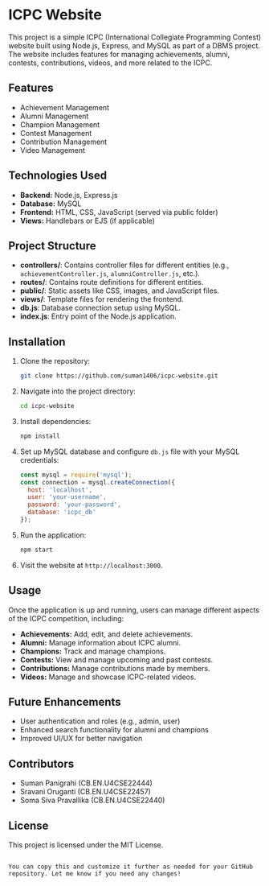 # ICPC Website

This project is a simple ICPC (International Collegiate Programming Contest) website built using Node.js, Express, and MySQL as part of a DBMS project. The website includes features for managing achievements, alumni, contests, contributions, videos, and more related to the ICPC.

## Features

- Achievement Management
- Alumni Management
- Champion Management
- Contest Management
- Contribution Management
- Video Management

## Technologies Used

- **Backend:** Node.js, Express.js
- **Database:** MySQL
- **Frontend:** HTML, CSS, JavaScript (served via public folder)
- **Views:** Handlebars or EJS (if applicable)

## Project Structure

- **controllers/**: Contains controller files for different entities (e.g., `achievementController.js`, `alumniController.js`, etc.).
- **routes/**: Contains route definitions for different entities.
- **public/**: Static assets like CSS, images, and JavaScript files.
- **views/**: Template files for rendering the frontend.
- **db.js**: Database connection setup using MySQL.
- **index.js**: Entry point of the Node.js application.

## Installation

1. Clone the repository:
   ```bash
   git clone https://github.com/suman1406/icpc-website.git
   ```

2. Navigate into the project directory:
   ```bash
   cd icpc-website
   ```

3. Install dependencies:
   ```bash
   npm install
   ```

4. Set up MySQL database and configure `db.js` file with your MySQL credentials:
   ```js
   const mysql = require('mysql');
   const connection = mysql.createConnection({
     host: 'localhost',
     user: 'your-username',
     password: 'your-password',
     database: 'icpc_db'
   });
   ```

5. Run the application:
   ```bash
   npm start
   ```

6. Visit the website at `http://localhost:3000`.

## Usage

Once the application is up and running, users can manage different aspects of the ICPC competition, including:

- **Achievements:** Add, edit, and delete achievements.
- **Alumni:** Manage information about ICPC alumni.
- **Champions:** Track and manage champions.
- **Contests:** View and manage upcoming and past contests.
- **Contributions:** Manage contributions made by members.
- **Videos:** Manage and showcase ICPC-related videos.

## Future Enhancements

- User authentication and roles (e.g., admin, user)
- Enhanced search functionality for alumni and champions
- Improved UI/UX for better navigation

## Contributors

- Suman Panigrahi (CB.EN.U4CSE22444)
- Sravani Oruganti (CB.EN.U4CSE22457)
- Soma Siva Pravallika (CB.EN.U4CSE22440)

## License

This project is licensed under the MIT License.
```

You can copy this and customize it further as needed for your GitHub repository. Let me know if you need any changes!

